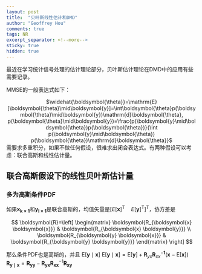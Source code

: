 ```yaml
---
layout: post
title:  "贝叶斯线性估计和DMD"
author: "Geoffrey Hou"
comments: true
tags: NR
excerpt_separator: <!--more-->
sticky: true
hidden: true
---
```


<head>
    <script src="https://cdn.mathjax.org/mathjax/latest/MathJax.js?config=TeX-AMS-MML_HTMLorMML" type="text/javascript"></script>
    <script type="text/x-mathjax-config">
        MathJax.Hub.Config({
            tex2jax: {
            skipTags: ['script', 'noscript', 'style', 'textarea', 'pre'],
            inlineMath: [['$','$']]
            }
        });
    </script>
</head>

最近在学习统计信号处理的估计理论部分，贝叶斯估计理论在DMD中的应用有些需要记录。<!--more-->

MMSE的一般表达式如下：
<center>$\widehat{\boldsymbol{\theta}}=\mathrm{E}[\boldsymbol{\theta}\mid\boldsymbol{y}]=\int\boldsymbol{\theta}p(\boldsymbol{\theta}\mid\boldsymbol{y})\mathrm{d}\boldsymbol{\theta}, p(\boldsymbol{\theta}\mid\boldsymbol{y})=\frac{p(\boldsymbol{y}\mid\boldsymbol{\theta})p(\boldsymbol{\theta})}{\int p(\boldsymbol{y}\mid\boldsymbol{\theta}) p(\boldsymbol{\theta})\mathrm{d}\boldsymbol{\theta}}$</center>
需要求多重积分，如果不做任何假设，很难求出闭合表达式。有两种假设可以考虑：联合高斯和线性估计量。

## 联合高斯假设下的线性贝叶斯估计量
### 多为高斯条件PDF
如果$\boldsymbol{x_{k \times 1}}$和$\boldsymbol{y_{l \times 1}}$是联合高斯的，均值矢量是$\left[E[\boldsymbol{x}]^{\mathrm{T}} \quad E[\boldsymbol{y}]^{\mathrm{T}}\right]^{\mathrm{T}}$，协方差是

$$
 \boldsymbol{R}=\left[
 \begin{matrix}
   \boldsymbol{R_{\boldsymbol{x} \boldsymbol{x}}} & \boldsymbol{R_{\boldsymbol{x} \boldsymbol{y}}} \\
   \boldsymbol{R_{\boldsymbol{y} \boldsymbol{x}}} & \boldsymbol{R_{\boldsymbol{y} \boldsymbol{y}}}
 \end{matrix}
 \right]
$$

那么条件PDF也是高斯的，并且
$\mathrm{E}[\boldsymbol{y}\mid\boldsymbol{x}]$
$\mathrm{E}[\boldsymbol{y}\mid\boldsymbol{x}]=\mathrm{E}[\boldsymbol{y}]+\boldsymbol{R}_{y x} \boldsymbol{R}_{x x}^{-\mathbf{1}}(\boldsymbol{x}-\mathrm{E}[\boldsymbol{x}])$
$\boldsymbol{R_{\boldsymbol{y}\mid\boldsymbol{x}}}=\boldsymbol{R_{\boldsymbol{y}\boldsymbol{y}}}-\boldsymbol{R_{\boldsymbol{y}\boldsymbol{x}}}\boldsymbol{R_{\boldsymbol{x}\boldsymbol{x}}}^{-1}\boldsymbol{R_{\boldsymbol{x}\boldsymbol{y}}}$

